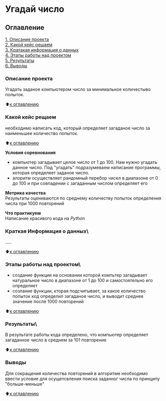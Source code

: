 # Угадай число

## Оглавление
[1. Описание проекта](https://github.com/PavelALA/granit/blob/main/project_0/README.md#Описание-проекта)\
[2. Какой кейс решаем](____)\
[3. Кратакая информация о данных](_____)\
[4. Этапы работы над проектом](____)\
[5. Результаты](____)\
[6. Выводы](____)

### Описание проекта
Угадать заданое компьютером число за минимальное количестыво попыток.

:arrow_up:[к оглавлению](____)

### Какой кейс рещаем
необходимо написать код, который определяет загаданое число за наименьшее количество попыток.

:arrow_up:[к оглавлению](____)

**Условия соревнования**
- компьютер загадывает целое число от 1 до 100. Нам нужно угадать данное число. Под "угадать" подразумеваем написание программы, которая определяет заданое число.
- алоритм  осуществляет рандомный перебор чисел в диапазоне от 0 до 100 и при совпадении с загаданным числом определяет его

**Метрика качества**\
Результаты оцениваются по среднему количеству попыток определения числа при 1000 повторений

**Что практикуем**\
Написание красивого кода на *Python*

### Краткая Информация о данных\
.....

:arrow_up:[к оглавлению](____)

### Этапы работы над проектом\
- создание функции на основании которой компьтер загадывает натуральное число в диапазоне от 1 до 100 и самостоятельно его определяет
- созлание функции, кторая подсчитывает, за какое количество попыток код определил загаданое число, и выводит среднее значение после 1000 повторений

:arrow_up:[к оглавлению](____)

### Результаты\
В результате работы кода определено, что компьютер определяет загаданное число в среднем за 101 повторение

:arrow_up:[к оглавлению](____)

### Выводы
Для сокращения количества повторений в алгоритме необходимо ввести условие для осущетсвления поиска заданног числа по принципу "больше-меньше"

:arrow_up:[к оглавлению](____)


